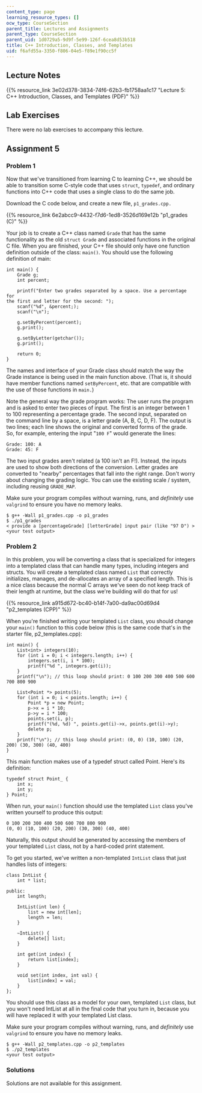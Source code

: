 ```yaml
---
content_type: page
learning_resource_types: []
ocw_type: CourseSection
parent_title: Lectures and Assignments
parent_type: CourseSection
parent_uid: 1d0729a5-9d9f-5e99-126f-6cea8d53b518
title: C++ Introduction, Classes, and Templates
uid: f6afd55a-3350-f806-04e5-f89e1f90cc5f
---
```


Lecture Notes
-------------

{{% resource_link 3e02d378-3834-74f6-62b3-fb1758aa1c17 "Lecture 5: C++ Introduction, Classes, and Templates (PDF)" %}}

Lab Exercises
-------------

There were no lab exercises to accompany this lecture.

Assignment 5
------------

### Problem 1

Now that we've transitioned from learning C to learning C++, we should be able to transition some C-style code that uses `struct`, `typedef`, and ordinary functions into C++ code that uses a single class to do the same job.

Download the C code below, and create a new file, `p1_grades.cpp.`

{{% resource_link 6e2abcc9-4432-f7d6-1ed8-3526d169e12b "p1\_grades (C)" %}}

Your job is to create a C++ class named `Grade` that has the same functionality as the old `struct Grade` and associated functions in the original C file. When you are finished, your C++ file should only have one function definition outside of the class: `main()`. You should use the following definition of main:

```
int main() {
	Grade g;
	int percent;
	
	printf("Enter two grades separated by a space. Use a percentage for
the first and letter for the second: ");
	scanf("%d", &percent;);
	scanf("\n");
	
	g.setByPercent(percent);
	g.print();
	
	g.setByLetter(getchar());
	g.print();

	return 0;
}
```

The names and interface of your Grade class should match the way the Grade instance is being used in the main function above. (That is, it should have member functions named `setByPercent`, etc. that are compatible with the use of those functions in `main.`)

Note the general way the grade program works: The user runs the program and is asked to enter two pieces of input. The first is an integer between 1 to 100 representing a percentage grade. The second input, separated on the command line by a space, is a letter grade (A, B, C, D, F). The output is two lines; each line shows the original and converted forms of the grade. So, for example, entering the input "`100 F`" would generate the lines:

```
Grade: 100: A
Grade: 45: F
```

The two input grades aren't related (a 100 isn't an F!). Instead, the inputs are used to show both directions of the conversion. Letter grades are converted to "nearby" percentages that fall into the right range. Don't worry about changing the grading logic. You can use the existing scale / system, including reusing `GRADE_MAP`.

Make sure your program compiles without warning, runs, and _definitely_ use `valgrind` to ensure you have no memory leaks.

```
$ g++ -Wall p1_grades.cpp -o p1_grades
$ ./p1_grades
< provide a [percentageGrade] [letterGrade] input pair (like "97 D") >
<your test output>
```

### Problem 2

In this problem, you will be converting a class that is specialized for integers into a templated class that can handle many types, including integers and structs. You will create a templated class named `List` that correctly initializes, manages, and de-allocates an array of a specified length. This is a nice class because the normal C arrays we've seen do not keep track of their length at runtime, but the class we're building will do that for us!

{{% resource_link a915d672-bc40-b14f-7a00-da9ac00d69d4 "p2\_templates (CPP)" %}}

When you're finished writing your templated `List` class, you should change your `main()` function to this code below (this is the same code that's in the starter file, p2\_templates.cpp):

```
int main() {
    List<int> integers(10);
    for (int i = 0; i < integers.length; i++) {
        integers.set(i, i * 100);
        printf("%d ", integers.get(i));
    }
    printf("\n"); // this loop should print: 0 100 200 300 400 500 600 700 800 900 
    
    List<Point *> points(5);
    for (int i = 0; i < points.length; i++) {
        Point *p = new Point;
        p->x = i * 10;
        p->y = i * 100;
        points.set(i, p);
        printf("(%d, %d) ", points.get(i)->x, points.get(i)->y);
        delete p;
    }
    printf("\n"); // this loop should print: (0, 0) (10, 100) (20, 200) (30, 300) (40, 400) 
}
```

This main function makes use of a typedef struct called Point. Here's its definition:

```
typedef struct Point_ {
    int x;
    int y;
} Point;
```

When run, your `main()` function should use the templated `List` class you've written yourself to produce this output:

```
0 100 200 300 400 500 600 700 800 900 
(0, 0) (10, 100) (20, 200) (30, 300) (40, 400)
```

Naturally, this output should be generated by accessing the members of your templated `List` class, not by a hard-coded print statement.

To get you started, we've written a non-templated `IntList` class that just handles lists of integers:

```
class IntList {
	int * list;
	
public:
	int length;
	
	IntList(int len) {
		list = new int[len];
		length = len;
	}
	
	~IntList() {
		delete[] list;
	}
	
	int get(int index) {
		return list[index];
	}
	
	void set(int index, int val) {
		list[index] = val;
	}
};
```

You should use this class as a model for your own, templated `List` class, but you won't need IntList at all in the final code that you turn in, because you will have replaced it with your templated List class.

Make sure your program compiles without warning, runs, and _definitely_ use `valgrind` to ensure you have no memory leaks.

```
$ g++ -Wall p2_templates.cpp -o p2_templates
$ ./p2_templates
<your test output>
```

### Solutions

Solutions are not available for this assignment.